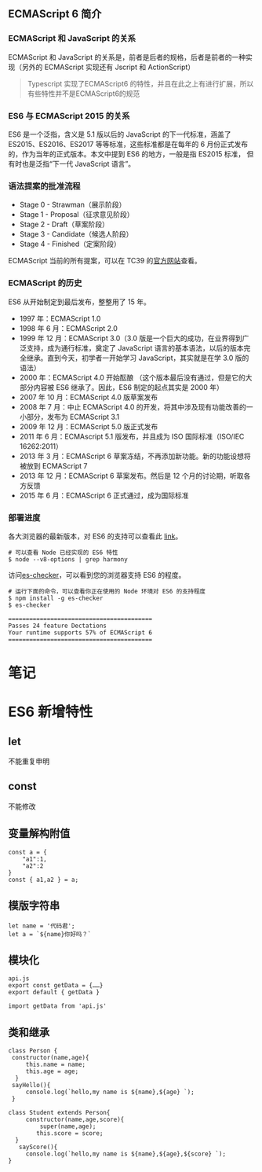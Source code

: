 ## ECMAScript 6 简介
### ECMAScript 和 JavaScript 的关系
ECMAScript 和 JavaScript 的关系是，前者是后者的规格，后者是前者的一种实现（另外的 ECMAScript 实现还有 Jscript 和 ActionScript）
> Typescript 实现了ECMAScript6 的特性，并且在此之上有进行扩展，所以有些特性并不是ECMAScript6的规范

### ES6 与 ECMAScript 2015 的关系
ES6 是一个泛指，含义是 5.1 版以后的 JavaScript 的下一代标准，涵盖了 ES2015、ES2016、ES2017 等等标准，这些标准都是在每年的 6 月份正式发布的，作为当年的正式版本。本文中提到 ES6 的地方，一般是指 ES2015 标准，
但有时也是泛指“下一代 JavaScript 语言”。

### 语法提案的批准流程
* Stage 0 - Strawman（展示阶段）
* Stage 1 - Proposal（征求意见阶段）
* Stage 2 - Draft（草案阶段）
* Stage 3 - Candidate（候选人阶段）
* Stage 4 - Finished（定案阶段）  

ECMAScript 当前的所有提案，可以在 TC39 的[官方网站](https://github.com/tc39/ecma262)查看。

### ECMAScript 的历史
ES6 从开始制定到最后发布，整整用了 15 年。  

* 1997 年：ECMAScript 1.0  
* 1998 年 6 月：ECMAScript 2.0  
* 1999 年 12 月：ECMAScript 3.0（3.0 版是一个巨大的成功，在业界得到广泛支持，成为通行标准，奠定了 JavaScript 语言的基本语法，以后的版本完全继承。直到今天，初学者一开始学习 JavaScript，其实就是在学 3.0 版的语法）  
* 2000 年：ECMAScript 4.0 开始酝酿 （这个版本最后没有通过，但是它的大部分内容被 ES6 继承了。因此，ES6 制定的起点其实是 2000 年）  
* 2007 年 10 月：ECMAScript 4.0 版草案发布  
* 2008 年 7 月：中止 ECMAScript 4.0 的开发，将其中涉及现有功能改善的一小部分，发布为 ECMAScript 3.1  
* 2009 年 12 月：ECMAScript 5.0 版正式发布  
* 2011 年 6 月：ECMAscript 5.1 版发布，并且成为 ISO 国际标准（ISO/IEC 16262:2011）  
* 2013 年 3 月：ECMAScript 6 草案冻结，不再添加新功能。新的功能设想将被放到 ECMAScript 7  
* 2013 年 12 月：ECMAScript 6 草案发布。然后是 12 个月的讨论期，听取各方反馈  
* 2015 年 6 月：ECMAScript 6 正式通过，成为国际标准  

### 部署进度
各大浏览器的最新版本，对 ES6 的支持可以查看此 [link](http://kangax.github.io/es5-compat-table/es6/)。
```
# 可以查看 Node 已经实现的 ES6 特性
$ node --v8-options | grep harmony
```
访问[es-checker](http://eschecker.michaelxu.cn/)，可以看到您的浏览器支持 ES6 的程度。

```
# 运行下面的命令，可以查看你正在使用的 Node 环境对 ES6 的支持程度
$ npm install -g es-checker
$ es-checker

=========================================
Passes 24 feature Dectations
Your runtime supports 57% of ECMAScript 6
=========================================
```

# 笔记
# ES6 新增特性
## let
不能重复申明

## const 
不能修改

## 变量解构附值
```
const a = {
    "a1":1,
    "a2":2
}
const { a1,a2 } = a;
```
## 模版字符串
```
let name = '代码君';
let a = `${name}你好吗？`
```
## 模块化
```
api.js
export const getData = {……}
export default { getData }

import getData from 'api.js'
```
## 类和继承
```
class Person {
 constructor(name,age){
     this.name = name;
     this.age = age;
  }
 sayHello(){
     console.log(`hello,my name is ${name},${age} `);
 }

class Student extends Person{
     constructor(name,age,score){
         super(name,age);
        this.score = score;
  }
   sayScore(){
     console.log(`hello,my name is ${name},${age},${score} `);
}
```
